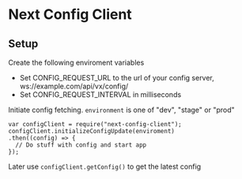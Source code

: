 # Next Config Client

## Setup
Create the following enviroment variables
* Set CONFIG_REQUEST_URL to the url of your config server, ws://example.com/api/vx/config/
* Set CONFIG_REQUEST_INTERVAL in milliseconds

Initiate config fetching. `environment` is one of "dev", "stage" or "prod"
```
var configClient = require("next-config-client");
configClient.initializeConfigUpdate(enviroment)
.then((config) => {
  // Do stuff with config and start app
});
```
Later use `configClient.getConfig()` to get the latest config
